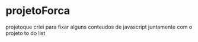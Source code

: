 # projetoForca
projetoque criei para fixar alguns conteudos de javascript juntamente com o projeto to do list
